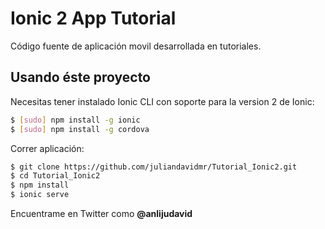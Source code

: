 Ionic 2 App Tutorial
=====================

Código fuente de aplicación movil desarrollada en tutoriales.

## Usando éste proyecto

Necesitas tener instalado Ionic CLI con soporte para la version 2 de Ionic:

```bash
$ [sudo] npm install -g ionic
$ [sudo] npm install -g cordova
```

Correr aplicación:

```bash
$ git clone https://github.com/juliandavidmr/Tutorial_Ionic2.git
$ cd Tutorial_Ionic2
$ npm install
$ ionic serve
```

Encuentrame en Twitter como __@anlijudavid__
